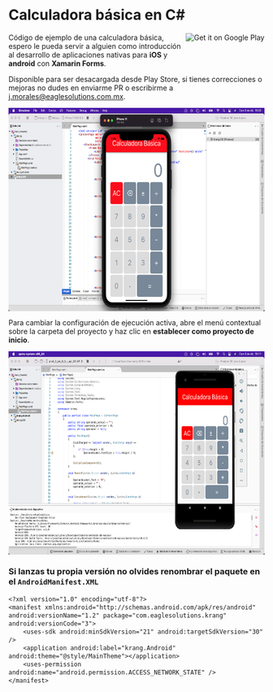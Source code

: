 # Calculadora básica en C#

[<img alt="Get it on Google Play" style="float:right" height="50px" src="https://play.google.com/intl/en_us/badges/images/apps/en-play-badge-border.png" />](https://play.google.com/store/apps/details?id=com.eaglesolutions.krang&utm_source=github)

Código de ejemplo de una calculadora básica, espero le pueda servir a alguien como introducción al desarrollo de aplicaciones nativas para __iOS__ y __android__ con **Xamarin Forms**.

Disponible para ser desacargada desde Play Store, si tienes correcciones o mejoras no dudes en enviarme PR o escribirme a j.morales@eaglesolutions.com.mx.

<div>
  <p>
  <img align="center" src="screenshots/1.png" alt="Ejecución en el emulador de iOS" height="400" width="720" />
  </p>
  <p>
  Para cambiar la configuración de ejecución activa, abre el menú contextual sobre la carpeta del proyecto y haz clic en <b>establecer como proyecto de inicio</b>.
  </p> 
  <p>
  <img align="center" src="screenshots/2.png" alt="Ejecución en el emulador de android" height="400" width="720" />
  </p>
</div>

### Si lanzas tu propia versión no olvides renombrar el paquete en el `AndroidManifest.XML`

```
<?xml version="1.0" encoding="utf-8"?>
<manifest xmlns:android="http://schemas.android.com/apk/res/android" android:versionName="1.2" package="com.eaglesolutions.krang" android:versionCode="3">
	<uses-sdk android:minSdkVersion="21" android:targetSdkVersion="30" />
	<application android:label="krang.Android" android:theme="@style/MainTheme"></application>
	<uses-permission android:name="android.permission.ACCESS_NETWORK_STATE" />
</manifest>
```

